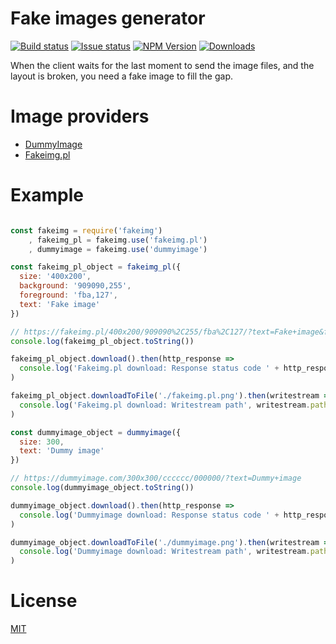 Fake images generator
=====================

  [![Build status][circle-ci-badge]][circle-ci]
  [![Issue status][gh-issues-badge]][gh-issues]
  [![NPM Version][npm-module-version-badge]][npm-module]
  [![Downloads][npm-downloads-total-badge]][npm-module]

When the client waits for the last moment to send the image files, and the layout is broken, you need a fake image to fill the gap.

Image providers
===============

- [DummyImage][dummyimage-url]
- [Fakeimg.pl][fakeimg-pl-url]

Example
=======

```javascript

const fakeimg = require('fakeimg')
    , fakeimg_pl = fakeimg.use('fakeimg.pl')
    , dummyimage = fakeimg.use('dummyimage')

const fakeimg_pl_object = fakeimg_pl({
  size: '400x200',
  background: '909090,255',
  foreground: 'fba,127',
  text: 'Fake image'
})

// https://fakeimg.pl/400x200/909090%2C255/fba%2C127/?text=Fake+image&font_name=yanone&font_size=50
console.log(fakeimg_pl_object.toString())

fakeimg_pl_object.download().then(http_response =>
  console.log('Fakeimg.pl download: Response status code ' + http_response.statusCode)
)

fakeimg_pl_object.downloadToFile('./fakeimg.pl.png').then(writestream =>
  console.log('Fakeimg.pl download: Writestream path', writestream.path)
)

const dummyimage_object = dummyimage({
  size: 300,
  text: 'Dummy image'
})

// https://dummyimage.com/300x300/cccccc/000000/?text=Dummy+image
console.log(dummyimage_object.toString())

dummyimage_object.download().then(http_response =>
  console.log('Dummyimage download: Response status code ' + http_response.statusCode)
)

dummyimage_object.downloadToFile('./dummyimage.png').then(writestream =>
  console.log('Dummyimage download: Writestream path', writestream.path)
)

```

License
=======

  [MIT][LICENSE]

[dummyimage-url]: https://dummyimage.com/
[fakeimg-pl-url]: https://fakeimg.pl/
[circle-ci]: https://circleci.com/gh/dptole/fakeimg
[circle-ci-badge]: https://img.shields.io/circleci/project/dptole/fakeimg.svg
[gh-issues]: https://github.com/dptole/fakeimg/issues
[gh-issues-badge]: https://img.shields.io/github/issues-raw/dptole/fakeimg.svg
[npm-module]: https://www.npmjs.org/package/fakeimg
[npm-module-version-badge]: https://img.shields.io/npm/v/fakeimg.svg
[npm-downloads-total-badge]: https://img.shields.io/npm/dt/fakeimg.svg
[LICENSE]: LICENSE
